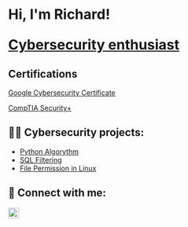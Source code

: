 <h1>Hi, I'm Richard!
  
  <a href="">Cybersecurity enthusiast</a>

<h2>Certifications</h2>
<a href="https://www.credly.com/badges/5116bcf9-8b93-4b1f-b0c0-f98ae7e65474/public_url">Google Cybersecurity Certificate</a>

<a href="https://www.credly.com/badges/4d963b6e-f176-4d59-9921-e918d032b1c7/public_url">CompTIA Security+</a>


<h2>👨‍💻 Cybersecurity projects:</h2>

- [Python Algorythm](https://github.com/Negative0negit/PythonAlgorithm)
- [SQL Filtering](https://github.com/Negative0negit/SQLfiltering)
- [File Permission in Linux](https://github.com/Negative0negit/Linuxpermissions)


<h2> 🤳 Connect with me:</h2>

[<img align="left" alt="JoshMadakor | LinkedIn" width="22px" src="https://cdn.jsdelivr.net/npm/simple-icons@v3/icons/linkedin.svg" />][linkedin]


[linkedin]: https://www.linkedin.com/in/richardovari/

<!--
**joshmadakor1/joshmadakor1** is a ✨ _special_ ✨ repository because its `README.md` (this file) appears on your GitHub profile.

Here are some ideas to get you started:

- 🔭 I’m currently working on ...
- 🌱 I’m currently learning ...
- 👯 I’m looking to collaborate on ...
- 🤔 I’m looking for help with ...
- 💬 Ask me about ...
- 📫 How to reach me: ...
- 😄 Pronouns: ...
- ⚡ Fun fact: ...
--
